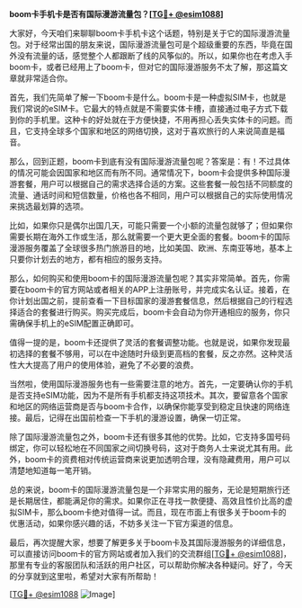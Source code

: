 **boom卡手机卡是否有国际漫游流量包？[[TG💪+ @esim1088](https://t.me/s/esim1088)]**

大家好，今天咱们来聊聊boom卡手机卡这个话题，特别是关于它的国际漫游流量包。对于经常出国的朋友来说，国际漫游流量包可是个超级重要的东西，毕竟在国外没有流量的话，感觉整个人都跟断了线的风筝似的。所以，如果你也在考虑入手boom卡，或者已经用上了boom卡，但对它的国际漫游服务不太了解，那这篇文章就非常适合你。

首先，我们先简单了解一下boom卡是什么。boom卡是一种虚拟SIM卡，也就是我们常说的eSIM卡。它最大的特点就是不需要实体卡槽，直接通过电子方式下载到你的手机里。这种卡的好处就在于方便快捷，不用再担心丢失实体卡的问题。而且，它支持全球多个国家和地区的网络切换，这对于喜欢旅行的人来说简直是福音。

那么，回到正题，boom卡到底有没有国际漫游流量包呢？答案是：有！不过具体的情况可能会因国家和地区而有所不同。通常情况下，boom卡会提供多种国际漫游套餐，用户可以根据自己的需求选择合适的方案。这些套餐一般包括不同额度的流量、通话时间和短信数量，价格也各不相同，用户可以根据自己的实际使用情况来挑选最划算的选项。

比如，如果你只是偶尔出国几天，可能只需要一个小额的流量包就够了；但如果你需要长期在海外工作或生活，那么就需要一个更大更全面的套餐。boom卡的国际漫游服务覆盖了全球很多热门旅游目的地，比如美国、欧洲、东南亚等地，基本上只要你计划去的地方，都有相应的服务支持。

那么，如何购买和使用boom卡的国际漫游流量包呢？其实非常简单。首先，你需要在boom卡的官方网站或者相关的APP上注册账号，并完成实名认证。接着，在你计划出国之前，提前查看一下目标国家的漫游套餐信息，然后根据自己的行程选择适合的套餐进行购买。购买完成后，boom卡会自动为你开通相应的服务，你只需确保手机上的eSIM配置正确即可。

值得一提的是，boom卡还提供了灵活的套餐调整功能。也就是说，如果你发现最初选择的套餐不够用，可以在中途随时升级到更高档的套餐，反之亦然。这种灵活性大大提高了用户的使用体验，避免了不必要的浪费。

当然啦，使用国际漫游服务也有一些需要注意的地方。首先，一定要确认你的手机是否支持eSIM功能，因为不是所有手机都支持这项技术。其次，要留意各个国家和地区的网络运营商是否与boom卡合作，以确保你能享受到稳定且快速的网络连接。最后，记得在出国前检查一下手机的漫游设置，确保一切正常。

除了国际漫游流量包之外，boom卡还有很多其他的优势。比如，它支持多国号码绑定，你可以轻松地在不同国家之间切换号码，这对于商务人士来说尤其有用。此外，boom卡的资费相对传统运营商来说更加透明合理，没有隐藏费用，用户可以清楚地知道每一笔开销。

总的来说，boom卡的国际漫游流量包是一个非常实用的服务，无论是短期旅行还是长期居住，都能满足你的需求。如果你正在寻找一款便捷、高效且性价比高的虚拟SIM卡，那么boom卡绝对值得一试。而且，现在市面上有很多关于boom卡的优惠活动，如果你感兴趣的话，不妨多关注一下官方渠道的信息。

最后，再次提醒大家，想要了解更多关于boom卡及其国际漫游服务的详细信息，可以直接访问boom卡的官方网站或者加入我们的交流群组[[TG💪+ @esim1088](https://t.me/s/esim1088)]，那里有专业的客服团队和活跃的用户社区，可以帮助你解决各种疑问。好了，今天的分享就到这里啦，希望对大家有所帮助！

[[TG💪+ @esim1088](https://t.me/s/esim1088) ![Image](https://i.postimg.cc/4NQfJmqS/Snipaste-2025-05-13-00-14-12.png)]